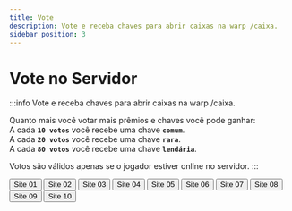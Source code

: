 ```yaml
---
title: Vote
description: Vote e receba chaves para abrir caixas na warp /caixa.
sidebar_position: 3
---
```


# Vote no Servidor

:::info Vote e receba chaves para abrir caixas na warp /caixa.

Quanto mais você votar mais prêmios e chaves você pode ganhar:  
A cada **`10 votos`** você recebe uma chave **`comum`**.  
A cada **`20 votos`** você recebe uma chave **`rara`**.  
A cada **`80 votos`** você recebe uma chave **`lendária`**.

Votos são válidos apenas se o jogador estiver online no servidor.
:::

<div>
  <a href="https://minecraft-mp.com/server/225174/vote">
  <button class="button button--lg button--primary" style={{marginRight: 10, height: 10}}>Site 01</button></a>
  
  <a href="https://www.planetminecraft.com/server/armageddon-server/vote">
  <button class="button button--lg button--primary" style={{marginRight: 10, height: 10}}>Site 02</button></a>
  
  <a href="https://minecraft-server-list.com/server/441552/vote">
  <button class="button button--lg button--primary" style={{marginRight: 10, height: 10}}>Site 03</button></a>
  
  <a href="https://topg.org/Minecraft/in-515193">
  <button class="button button--lg button--primary" style={{marginRight: 10, height: 10}}>Site 04</button></a>
  
  <a href="https://minecraftservers.org/vote/554608">
  <button class="button button--lg button--primary" style={{marginRight: 10, height: 10}}>Site 05</button></a>

  <a href="https://topminecraftservers.org/vote/6030">
  <button class="button button--lg button--primary" style={{marginRight: 10, height: 10}}>Site 06</button></a>

  <a href="https://mccommunity.net/server/127-Armageddon+Server/vote">
  <button class="button button--lg button--primary" style={{marginRight: 10, height: 10}}>Site 07</button></a>

  <a href="https://minecraft-server.net/vote/ArmaMC">
  <button class="button button--lg button--primary" style={{marginRight: 10, height: 10}} >Site 08</button></a>

  <a href="https://best-minecraft-servers.co/server-armageddon-server.4190/vote">
  <button class="button button--lg button--primary" style={{marginRight: 10, height: 10}} >Site 09</button></a>

  <a href="https://servers-minecraft.net/server-armageddon-server.1115/">
  <button class="button button--lg button--primary" style={{marginRight: 10, height: 10}}>Site 10</button></a>
</div>